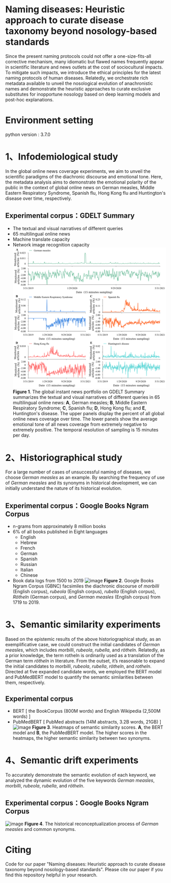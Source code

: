 Naming diseases: Heuristic approach to curate disease taxonomy beyond nosology-based standards
==============================================================================================
Since the present naming protocols could not offer a one-size-fits-all corrective mechanism, many idiomatic but flawed names frequently appear in scientific literature and news outlets at the cost of sociocultural impacts.  To mitigate such impacts, we introduce the ethical principles for the latest naming protocols of human diseases.  Relatedly, we orchestrate rich metadata available to unveil the nosological evolution of anachronistic names and demonstrate the heuristic approaches to curate exclusive substitutes for inopportune nosology based on deep learning models and post-hoc explanations.
# Environment setting
python version : 3.7.0
# 1、Infodemiological study
In the global online news coverage experiments, we aim to unveil the scientific paradigms of the diachronic discourse and emotional tone. Here, the metadata analysis aims to demonstrate the emotional polarity of the public in the context of global online news on German measles, Middle Eastern Respiratory Syndrome, Spanish flu, Hong Kong flu and Huntington's disease over time, respectively.
## Experimental corpus：GDELT Summary
* The textual and visual narratives of different queries
*	65 multilingual online news
*	Machine translate capacity
*	Network image recognition capacity
![image](https://github.com/Computational-social-science/Naming_human_disease/blob/main/Infodemiological%20study/Fig1.svg)
__Figure 1__. The global instant news portfolio on GDELT Summary summarizes the textual and visual narratives of different queries in 65 multilingual online news: **A**, German measles; **B**, Middle Eastern Respiratory Syndrome; **C**, Spanish flu; **D**, Hong Kong flu; and **E**, Huntington's disease. The upper panels display the percent of all global online news coverage over time. The lower panels show the average emotional tone of all news coverage from extremely negative to extremely positive. The temporal resolution of sampling is 15 minutes per day.
# 2、Historiographical study
For a large number of cases of unsuccessful naming of diseases, we choose *German measles* as an example. By searching the frequency of use of *German measles* and its synonyms in historical development, we can initially understand the nature of its historical evolution.
## Experimental corpus：Google Books Ngram Corpus
*	n-grams from approximately 8 million books
*	6% of all books published in Eight languages
	- English
	- Hebrew
	- French
	- German
	- Spanish
	- Russian
	- Italian
	- Chinese
*	Book data logs from 1500 to 2019
![image](https://github.com/YaChen8/Naming_human_disease/blob/main/Historiographical%20study/Figure%203.jpg)
__Figure 2__. Google Books Ngram Corpus (GBNC) facsimiles the diachronic discourse of *morbilli* (English corpus), *rubeola* (English corpus), *rubella* (English corpus), *Rötheln* (German corpus), and *German measles* (English corpus) from 1719 to 2019.
# 3、Semantic similarity experiments
Based on the epistemic results of the above historiographical study, as an exemplificative case, we could construct the initial candidates of *German measles*, which includes *morbilli*, *rubeola*, *rubella*, and *rötheln*. Relatedly, as a prior knowledge, the term rotheln is ordinarily used as a translation of the German term *rötheln* in literature. From the outset, it’s reasonable to expand the initial candidates to *morbilli*, *rubeola*, *rubella*, *rötheln*, and *rotheln*.
Directed at five expanded candidate words, we employed the BERT model and PubMedBERT model to quantify the semantic similarities between them, respectively.
## Experimental corpus
*	BERT [ the BookCorpus (800M words) and English Wikipedia (2,500M words) ]
*	PubMedBERT [ PubMed abstracts (14M abstracts, 3.2B words, 21GB) ]
![image](https://github.com/YaChen8/Naming_human_disease/blob/main/Semantic%20similarity%20experiments/Figure%205.jpg)
__Figure 3__. Heatmaps of semantic similarity scores. **A**, the BERT model and **B**, the PubMedBERT model. The higher scores in the heatmaps, the higher semantic similarity between two synonyms. 
# 4、Semantic drift experiments
To accurately demonstrate the semantic evolution of each keyword, we analyzed the dynamic evolution of the five keywords *German measles*, *morbilli*, *rubeola*, *rubella*, and *rötheln*.
## Experimental corpus：Google Books Ngram Corpus
![image](https://github.com/YaChen8/Naming_human_disease/blob/main/Semantic%20drift%20experiments/Figure%206.jpg)
__Figure 4__. The historical reconceptualization process of *German measles* and common synonyms. 
# Citing
Code for our paper "Naming diseases: Heuristic approach to curate disease taxonomy beyond nosology-based standards". Please cite our paper if you find this repository helpful in your research.

